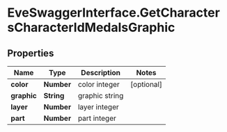 # EveSwaggerInterface.GetCharactersCharacterIdMedalsGraphic

## Properties
Name | Type | Description | Notes
------------ | ------------- | ------------- | -------------
**color** | **Number** | color integer | [optional] 
**graphic** | **String** | graphic string | 
**layer** | **Number** | layer integer | 
**part** | **Number** | part integer | 


